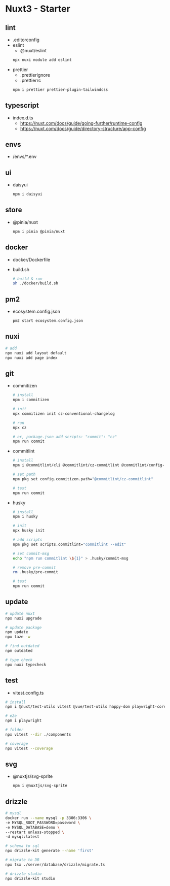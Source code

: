 # Nuxt3 - Starter

## lint

- .editorconfig
- eslint
  - @nuxt/eslint
  ```sh
  npx nuxi module add eslint
  ```
- prettier
  - .prettierignore
  - .prettierrc
  ```sh
  npm i prettier prettier-plugin-tailwindcss
  ```

## typescript

- index.d.ts
  - https://nuxt.com/docs/guide/going-further/runtime-config
  - https://nuxt.com/docs/guide/directory-structure/app-config

## envs

- /envs/\*.env

## ui

- daisyui

  ```sh
  npm i daisyui
  ```

## store

- @pinia/nuxt

  ```sh
  npm i pinia @pinia/nuxt
  ```

## docker

- docker/Dockerfile
- build.sh

  ```sh
  # build & run
  sh ./docker/build.sh
  ```

## pm2

- ecosystem.config.json

  ```sh
  pm2 start ecosystem.config.json
  ```

## nuxi

```sh
# add
npx nuxi add layout default
npx nuxi add page index
```

## git

- commitizen

  ```sh
  # install
  npm i commitizen

  # init
  npx commitizen init cz-conventional-changelog

  # run
  npx cz

  # or, package.json add scripts: "commit": "cz"
  npm run commit
  ```

- commitlint

  ```sh
  # install
  npm i @commitlint/cli @commitlint/cz-commitlint @commitlint/config-conventional

  # set path
  npm pkg set config.commitizen.path="@commitlint/cz-commitlint"

  # test
  npm run commit
  ```

- husky

  ```sh
  # install
  npm i husky

  # init
  npx husky init

  # add scripts
  npm pkg set scripts.commitlint="commitlint --edit"

  # set commit-msg
  echo "npm run commitlint \${1}" > .husky/commit-msg

  # remove pre-commit
  rm .husky/pre-commit

  # test
  npm run commit
  ```

## update

```sh
# update nuxt
npx nuxi upgrade

# update package
npm update
npx taze -w

# find outdated
npm outdated

# type check
npx nuxi typecheck
```

## test

- vitest.config.ts

```sh
# install
npm i @nuxt/test-utils vitest @vue/test-utils happy-dom playwright-core

# e2e
npm i playwright

# folder
npx vitest --dir ./components

# coverage
npx vitest --coverage
```

## svg

- @nuxtjs/svg-sprite
  ```sh
  npm i @nuxtjs/svg-sprite
  ```

## drizzle

```sh
# mysql
docker run --name mysql -p 3306:3306 \
-e MYSQL_ROOT_PASSWORD=password \
-e MYSQL_DATABASE=demo \
--restart unless-stopped \
-d mysql:latest

# schema to sql
npx drizzle-kit generate --name 'first'

# migrate to DB
npx tsx ./server/database/drizzle/migrate.ts

# drizzle studio
npx drizzle-kit studio
```
